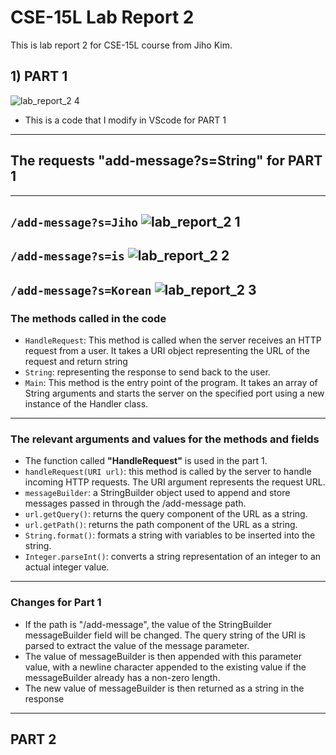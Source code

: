 # CSE-15L Lab Report 2
This is lab report 2 for CSE-15L course from Jiho Kim.
## 1) PART 1
![lab_report_2 4](https://user-images.githubusercontent.com/129816454/233743743-c036a90f-0e5a-4103-b29d-6ec3fefd925b.png)
* This is a code that I modify in VScode for PART 1
---
## The requests "add-message?s=String" for PART 1
 ---
 `/add-message?s=Jiho`
![lab_report_2 1](https://user-images.githubusercontent.com/129816454/233746955-bfa94262-b81d-4291-9acd-ce2c81dcdf75.png)    
---
  `/add-message?s=is`
![lab_report_2 2](https://user-images.githubusercontent.com/129816454/233747190-1ca335ea-396e-4c00-93bc-524772227c68.png)     
--- 
  `/add-message?s=Korean`
![lab_report_2 3](https://user-images.githubusercontent.com/129816454/233747363-ce236fb2-86fc-4e49-a84d-c156cb0181d5.png)    
---
### The methods called in the code
* `HandleRequest`: This method is called when the server receives an HTTP request from a user. It takes a URI object representing the URL of the request and return string    
* `String`: representing the response to send back to the user.
* `Main`: This method is the entry point of the program. It takes an array of String arguments and starts the server on the specified port using a new instance of the Handler class.
---
### The relevant arguments and values for the methods and fields
* The function called **"HandleRequest"** is used in the part 1.
* `handleRequest(URI url)`: this method is called by the server to handle incoming HTTP requests. The URI argument represents the request URL. 
* `messageBuilder`: a StringBuilder object used to append and store messages passed in through the /add-message path.
* `url.getQuery()`: returns the query component of the URL as a string.
* `url.getPath()`: returns the path component of the URL as a string.
* `String.format()`: formats a string with variables to be inserted into the string.
* `Integer.parseInt()`: converts a string representation of an integer to an actual integer value.
---
### Changes for Part 1
* If the path is "/add-message", the value of the StringBuilder messageBuilder field will be changed. The query string of the URI is parsed to extract the value of the message parameter. 
* The value of messageBuilder is then appended with this parameter value, with a newline character appended to the existing value if the messageBuilder already has a non-zero length. 
* The new value of messageBuilder is then returned as a string in the response
---
## PART 2








